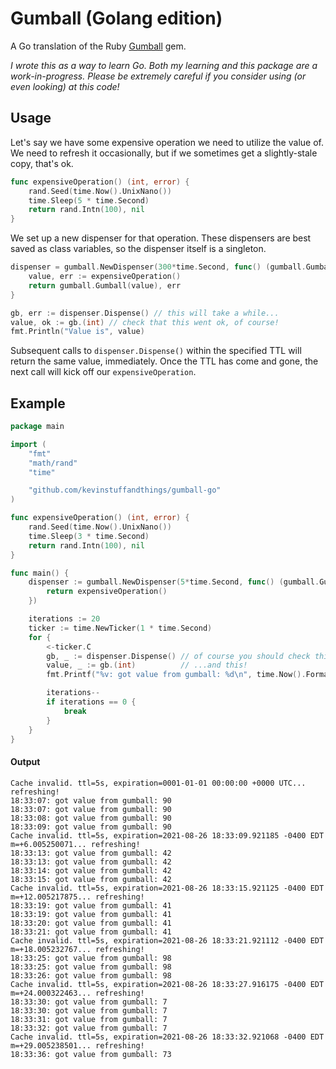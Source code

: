 # Gumball (Golang edition)

A Go translation of the Ruby [Gumball](https://github.com/kevinstuffandthings/gumball) gem.

_I wrote this as a way to learn Go. Both my learning and this package are a work-in-progress. Please be extremely careful if you consider
using (or even looking) at this code!_

## Usage
Let's say we have some expensive operation we need to utilize the value of. We need to refresh it occasionally, but if we sometimes get a
slightly-stale copy, that's ok.

```go
func expensiveOperation() (int, error) {
    rand.Seed(time.Now().UnixNano())
    time.Sleep(5 * time.Second)
    return rand.Intn(100), nil
}
```

We set up a new dispenser for that operation. These dispensers are best saved as class variables, so the dispenser itself is a singleton.

```go
dispenser = gumball.NewDispenser(300*time.Second, func() (gumball.Gumball, error) {
    value, err := expensiveOperation()
    return gumball.Gumball(value), err
}

gb, err := dispenser.Dispense() // this will take a while...
value, ok := gb.(int) // check that this went ok, of course!
fmt.Println("Value is", value)
```

Subsequent calls to `dispenser.Dispense()` within the specified TTL will return the same value, immediately.
Once the TTL has come and gone, the next call will kick off our `expensiveOperation`.

## Example
```go
package main

import (
	"fmt"
	"math/rand"
	"time"

	"github.com/kevinstuffandthings/gumball-go"
)

func expensiveOperation() (int, error) {
	rand.Seed(time.Now().UnixNano())
	time.Sleep(3 * time.Second)
	return rand.Intn(100), nil
}

func main() {
	dispenser := gumball.NewDispenser(5*time.Second, func() (gumball.Gumball, error) {
		return expensiveOperation()
	})

	iterations := 20
	ticker := time.NewTicker(1 * time.Second)
	for {
		<-ticker.C
		gb, _ := dispenser.Dispense() // of course you should check this...
		value, _ := gb.(int)          // ...and this!
		fmt.Printf("%v: got value from gumball: %d\n", time.Now().Format("15:04:05"), value)

		iterations--
		if iterations == 0 {
			break
		}
	}
}
```

#### Output
```
Cache invalid. ttl=5s, expiration=0001-01-01 00:00:00 +0000 UTC... refreshing!
18:33:07: got value from gumball: 90
18:33:07: got value from gumball: 90
18:33:08: got value from gumball: 90
18:33:09: got value from gumball: 90
Cache invalid. ttl=5s, expiration=2021-08-26 18:33:09.921185 -0400 EDT m=+6.005250071... refreshing!
18:33:13: got value from gumball: 42
18:33:13: got value from gumball: 42
18:33:14: got value from gumball: 42
18:33:15: got value from gumball: 42
Cache invalid. ttl=5s, expiration=2021-08-26 18:33:15.921125 -0400 EDT m=+12.005217875... refreshing!
18:33:19: got value from gumball: 41
18:33:19: got value from gumball: 41
18:33:20: got value from gumball: 41
18:33:21: got value from gumball: 41
Cache invalid. ttl=5s, expiration=2021-08-26 18:33:21.921112 -0400 EDT m=+18.005232767... refreshing!
18:33:25: got value from gumball: 98
18:33:25: got value from gumball: 98
18:33:26: got value from gumball: 98
Cache invalid. ttl=5s, expiration=2021-08-26 18:33:27.916175 -0400 EDT m=+24.000322463... refreshing!
18:33:30: got value from gumball: 7
18:33:30: got value from gumball: 7
18:33:31: got value from gumball: 7
18:33:32: got value from gumball: 7
Cache invalid. ttl=5s, expiration=2021-08-26 18:33:32.921068 -0400 EDT m=+29.005238501... refreshing!
18:33:36: got value from gumball: 73
```
